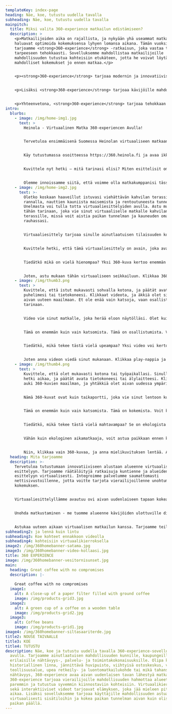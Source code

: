 ```yaml
---
templateKey: index-page
heading: Näe, koe, tutustu uudella tavalla
subheading: Näe, koe, tutustu uudella tavalla
mainpitch:
  title: Miksi valita 360-experience matkailun edistämiseen?
  description: >
    <p>Matkailijoiden aika on rajallista, ja nykyään yhä useammat matkailijat
    haluavat optimoida kokemuksensa lyhyen lomansa aikana. Tämän vuoksi
    tarjoamme <strong>360-experience</strong> -ratkaisun, joka vastaa tähän
    tarpeeseen tehokkaasti. Sovelluksemme mahdollistaa matkailijoille
    mahdollisuuden tutustua kohteisiin etukäteen, jotta he voivat löytää parhaat
    mahdolliset kokemukset jo ennen matkaa.</p>


    <p><strong>360-experience</strong> tarjoaa modernin ja innovatiivisen tavan tutustua kohteeseenne virtuaalisesti. Olipa kyseessä kaupunki, nähtävyys tai palvelukokonaisuus, voitte esitellä ne ainutlaatuisella tavalla potentiaalisille kävijöille. Virtuaalinen tutustumismahdollisuus mahdollistaa syvällisen ja elämyksellisen kuvan kohteestanne ennen matkaa, jolloin matkailijat voivat suunnitella vierailunsa tarkasti ja kohdistaa huomionsa juuri heitä kiinnostaviin nähtävyyksiin.</p>


    <p>Lisäksi <strong>360-experience</strong> tarjoaa kävijöille mahdollisuuden astua sisään paikan tunnelmaan ja ympäristöön ennen matkaa. Tämä herättää mielenkiinnon ja innostuksen, mikä voi johtaa pidempään ja syvällisempään vierailuun. Sovellus avaa uusia ovia matkailun edistämiseen, tarjoten matkailijoille näkökulman, joka voi auttaa heitä tekemään päätöksiä matkasuunnitelmistaan entistä harkitummin.</p>


    <p>Yhteenvetona, <strong>360-experience</strong> tarjoaa tehokkaan ja modernein keinoin matkailijoille mahdollisuuden kokea kohteenne virtuaalisesti ennen matkaa. Tämä auttaa heitä tekemään suunnitelmiaan paremmin ja lisää kiinnostusta matkaanne kohtaan.</p>
intro:
  blurbs:
    - image: /img/home-img1.jpg
      text: >
        Heinola - Virtuaalinen Matka 360-experiencen Avulla!


        Tervetuloa ensimmäisenä Suomessa Heinolan virtuaaliseen matkaan 360-experience -sovelluksen kautta! Heinola tarjoaa ainutlaatuisen mahdollisuuden tutustua kaupunkiin lintuperspektiivistä ja sukeltaa syvemmälle sen upeisiin kohteisiin. Olemme ylpeitä voidessamme esitellä aluksi pienen, mutta houkuttelevan 5 navigointipisteen paketin, jonka avulla voit saada ensimakua siitä, mitä Heinola tarjoaa. Ja mikä parasta, suunnitelmissamme on laajentaa kokemusta entisestään vuoden 2023 aikana!


        Käy tutustumassa osoitteessa https://360.heinola.fi ja avaa ikkuna Heinolan kaupunkiin lintuperspektiivistä. Voit vierailla upeilla kohteilla, kuten idyllisellä Siltasaarella tai viihtyisällä perhepuistolla. Koe Heinolan ainutlaatuinen tunnelma ja kauneus virtuaalisesti, ja anna mielikuvituksesi viedä sinut mukaan matkalle.


        Kuvittele nyt hetki – mitä tarinasi olisi? Miten esittelisit oman kuntasi tai kohteesi vierailijoille? 360-experience antaa mahdollisuuden herättää paikat eloon ja kertoa tarinoita uudella tavalla. Näytä vierailijoille, mitä ainutlaatuista sinun kohteesi tarjoaa, johdattaen heidät unohtumattomaan matkaan kauniin Heinolan kaltaisessa ympäristössä.


        Olemme innoissamme siitä, että voimme olla matkakumppanisi tässä uudessa ja jännittävässä virtuaalisen matkailun maailmassa. Anna mielikuvituksesi lentää ja mieti, mitä sinä voisit tarjota vierailijoillesi tätä kiehtovaa teknologiaa hyödyntäen. Tervetuloa mukaan virtuaalisen matkailun tulevaisuuteen, tervetuloa Heinolaan!
    - image: /img/home-img2.jpg
      text: >-
        Oletko koskaan haaveillut istuvasi viehättävän kahvilan terassilla joen
        rannalla, nauttien kauniista maisemista ja rentoutuneesta tunnelmasta?
        Unelmasta voi tulla totta virtuaaliesittelyiden avulla. Astu mukaan
        tähän tarinaan, joka vie sinut virtuaaliselle matkalle kahvilan
        terassille, missä voit aistia paikan tunnelman ja kauneuden omassa
        rauhassasi.


        Virtuaaliesittely tarjoaa sinulle ainutlaatuisen tilaisuuden kokea näkymät kuin olisit paikan päällä. Voit navigoida vapaasti ympäri aluetta ja katsella ympärillesi aivan kuin olisit siellä itse. Tuntuu kuin tuuli leyhyttäisi hiuksiasi ja aurinko lämmittäisi kasvojasi. Voit uppoutua maiseman yksityiskohtiin ja ihailla maisemaa jokaisesta kulmasta käsin.


        Kuvittele hetki, että tämä virtuaaliesittely on avain, joka avaa oven unohtumattomalle elämykselle. Se vie sinut kahvilan terassille, jossa voit uppoutua tähän rauhalliseen hetkeen ja nauttia kauniista näkymistä. Tämä on kuin ottaisit aikalisän arjen keskellä ja pääsisit pakomatkalle kauniiseen ympäristöön.


        Tiedätkö mikä on vielä hienompaa? Yksi 360-kuva kertoo enemmän kuin sanat tai kahdeksan perinteistä valokuvaa. Se on kuin avain, joka avaa oven paikan tunnelmaan ja tarjoaa sinulle mahdollisuuden kokea paikka moniulotteisesti. Virtuaaliesittelyt avaavat uusia mahdollisuuksia matkustaa ja tutustua, vaikka olisitkin vain kotisohvallasi.


        Joten, astu mukaan tähän virtuaaliseen seikkailuun. Klikkaa 360-kuvaan ja anna mielikuvituksen viedä sinut mukanaan. Kuka tietää, missä kaikkialla voitkaan vielä vierailla virtuaalisesti – kaikki on mahdollista tässä jännittävässä matkailun maailmassa.
    - image: /img/thumb3.png
      text: >
        Kuvittele, että istut mukavasti sohvalla kotona, ja päätät avata
        puhelimesi tai tietokoneesi. Klikkaat videota, ja äkkiä olet siirretty
        aivan uuteen maailmaan. Et ole enää vain katsoja, vaan osallistut
        tarinaan.


        Video vie sinut matkalle, joka herää eloon näytölläsi. Olet kuin matkustaisit ajassa ja paikassa. Voit nähdä kaupungin vilinää, kuulla ihmisten naurua ja tuntea jännityksen, kun kamera liikkuu ympäriinsä.


        Tämä on enemmän kuin vain katsomista. Tämä on osallistumista. Voit kääntyä ympäri, tutkia yksityiskohtia ja uppoutua hetkeen. Se on kuin olisit siellä, vaikka fyysisesti olisitkin kaukana.


        Tiedätkö, mikä tekee tästä vielä upeampaa? Yksi video voi kertoa tarinan, joka on monipuolisempi kuin kymmenet valokuvat yhdessä. Voit tuntea paikan tunnelman, nähdä sen eri kulmista ja kulkea sen polkuja. Se on kuin päästäisit mielikuvituksesi valloilleen ja annat sen seikkailla.


        Joten anna videon viedä sinut mukanaan. Klikkaa play-nappia ja avaa ovi uusiin seikkailuihin. Ehkä seuraavaksi olet vuoristossa, seilaat merellä tai vierailet toisella mantereella. Matkailu on nyt enemmän kuin koskaan aikaisemmin, ja video on sinun passisi tähän jännittävään maailmaan.
    - image: /img/thumb4.png
      text: >
        Kuvittele, että olet mukavasti kotona tai työpaikallasi. Sinulla on
        hetki aikaa, ja päätät avata tietokoneesi tai älylaitteesi. Klikkaat
        auki 360-kuvien maailman, ja yhtäkkiä olet aivan uudessa ympäristössä.


        Nämä 360-kuvat ovat kuin taikaportti, joka vie sinut lentoon kuin lintu. Voit navigoida ympäriinsä kuin olisit itse paikan päällä. Katsot alaspäin ja näet kohteen jalkojesi alla. Katsot ylöspäin ja näet laajat maisemat avautuvan edessäsi.


        Tämä on enemmän kuin vain katsomista. Tämä on kokemista. Voit kääntyä ympäri, zoomata lähemmäs yksityiskohtia ja tutkia paikan potentiaalia. Se on kuin virtuaalinen matka kohteeseen, joka on vain klikkauksen päässä.


        Tiedätkö, mikä tekee tästä vielä mahtavampaa? Se on ekologista ja vaivatonta. Et tarvitse lentolippuja tai pitkiä matkustuspäiviä. Voit tutustua kohteeseen ennen kuin astut siihen paikan päällä. Voit kokea sen tunnelman ja mahdollisuudet lintuperspektiivistä käsin.


        Vähän kuin ekologinen aikamatkaaja, voit astua paikkaan ennen kuin sinun tarvitsee edes lähteä kotoa. Voit suunnitella matkasi tarkasti ja päättää, mikä osa kohteesta sinua eniten kiinnostaa. Helppoutta, ekologisuutta ja elämyksiä - kaikki yhdistettyinä yhteen ainutlaatuiseen tapaan kokea maailma.


        Niin, klikkaa vain 360-kuvaa, ja anna mielikuvituksen lentää. Astu sisään virtuaaliseen maailmaan ja tutustu paikkoihin kuin olisit siellä itse. Se on matka, joka ei vie sinua kauas kotoa, mutta joka voi viedä sinut kauas normaalista.
  heading: Mita tarjoamme
  description: >-
    Tervetuloa tutustumaan innovatiiviseen alustaan alueenne virtuaaliseen
    esittelyyn. Tarjoamme räätälöityjä ratkaisuja kuntienne ja alueidenne
    esittelyyn virtuaalisesti. Integroimme palvelumme saumattomasti
    nettisivustoillenne, jotta voitte tarjota vierailijoillenne unohtumattoman
    kokemuksen.


    Virtuaaliesittelyllämme avautuu ovi aivan uudenlaiseen tapaan kokea alueenne. Kävijät voivat tutustua paikkoihin lintuperspektiivistä, navigoida vapaasti ympäriinsä ja tuntea paikan tunnelman aivan kuin olisivat itse paikan päällä. Tämä tarjoaa kävijöille mahdollisuuden uppoutua alueenne tarjontaan ilman fyysistä matkustamista.


    Unohda matkustaminen - me tuomme alueenne kävijöiden ulottuville digitaalisesti. Räätälöidyt virtuaaliesittelymme integroituvat saumattomasti nettisivustoillenne, luoden helpon ja houkuttelevan tavan kokea alueenne potentiaali. Virtuaaliesittelyt avaavat ovet kävijöille, jotta he voivat tutustua alueeseenne omalla aikataulullaan.


    Astukaa uuteen aikaan virtuaalisen matkailun kanssa. Tarjoamme teille mahdollisuuden esitellä alueenne modernilla tavalla, joka kiinnostaa kävijöitä ja houkuttelee heitä tutustumaan alueeseenne tarkemmin. Otetaan yhdessä askel kohti tulevaisuutta ja avataan uusia mahdollisuuksia virtuaalisen esittelyn avulla.
subheading2: ja lennä kuin lintu
subheading3: Koe kohteet ennakkoon videolla
subheading4: kohteisiin virtuaalikierroksella
image2: /img/360homebanner-satama.jpg
image3: /img/360homebanner-video-kollaasi.jpg
title: 360 EXPERIENCE
image: /img/360homebanner-vesitornisunset.jpg
main:
  heading: Great coffee with no compromises
  description: |-
    
    Great coffee with no compromises
  image1:
    alt: A close-up of a paper filter filled with ground coffee
    image: /img/products-grid3.jpg
  image2:
    alt: A green cup of a coffee on a wooden table
    image: /img/products-grid2.jpg
  image3:
    alt: Coffee beans
    image: /img/products-grid1.jpg
image4: /img/360homebanner-siltasaariterde.jpg
title2: NOUSE TAIVAALLE
title3: KOE
title4: TUTUSTU
description: Näe, koe ja tutustu uudella tavalla 360-experience-sovelluksen
  avulla. Tarjoamme ainutlaatuisen mahdollisuuden kunnille, kaupungeille sekä
  erilaisille nähtävyys-, palvelu- ja toimintakokonaisuuksille. Olipa kyseessä
  historiallinen linna, jännittävä huvipuisto, viihtyisä ostoskeskus, vilkas
  teollisuusalue, upea retkeily- ja luontomatkailukohde tai mikä tahansa muu
  nähtävyys, 360-experience avaa aivan uudenlaisen tavan lähestyä matkailua.
  360-experience tarjoaa vierailijoille mahdollisuuden hahmottaa alueet entistä
  paremmin ja tutustua syvemmin kiinnostaviin kohteisiin. Virtuaalikierrokset
  sekä interaktiiviset videot tarjoavat elämyksen, joka jää mieleen pitkäksi
  aikaa. Lisäksi sovelluksemme tarjoaa käyttäjille mahdollisuuden astua
  virtuaalisesti sisätiloihin ja kokea paikan tunnelman aivan kuin olisivat itse
  paikan päällä.
---
```

